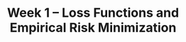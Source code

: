 ---
    title: Week 1 – Loss Functions and Empirical Risk Minimization
    weekNumber: 1
    days:
      - date: 2023-4-3
        events:
          "**LEC 1**{: .label .label-lecture } Lecture 1":
          "**SRV**{: .label .label-survey } [Beginning of Quarter Survey](https://forms.gle/cgBwYyFeSPYUy1Vv8)":
      - date: 2021-10-5
        events:
          "**LEC 2**{: .label .label-lecture } Lecture 2":
          "**DISC 1**{: .label .label-disc } Groupwork 1":
      - date: 2021-10-6
        events:
          "**LEC 1**{: .label .label-lecture } Lecture 1":

---